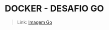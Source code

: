 # DOCKER - DESAFIO GO

> Link: [Imagem Go](https://hub.docker.com/r/victorcpereira/golang-hello-world/)
